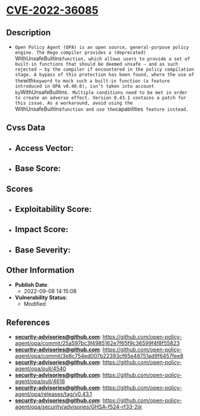 
# [CVE-2022-36085](https://cve.mitre.org/cgi-bin/cvename.cgi?name=CVE-2022-36085)

## Description

- `Open Policy Agent (OPA) is an open source, general-purpose policy engine. The Rego compiler provides a (deprecated) `WithUnsafeBuiltins` function, which allows users to provide a set of built-in functions that should be deemed unsafe — and as such rejected — by the compiler if encountered in the policy compilation stage. A bypass of this protection has been found, where the use of the `with` keyword to mock such a built-in function (a feature introduced in OPA v0.40.0), isn’t taken into account by `WithUnsafeBuiltins`. Multiple conditions need to be met in order to create an adverse effect. Version 0.43.1 contains a patch for this issue. As a workaround, avoid using the `WithUnsafeBuiltins` function and use the `capabilities` feature instead.`

## Cvss Data

- **Access Vector**:
  - 
- **Base Score**:
  - 

## Scores

- **Exploitability Score**:
  - 
- **Impact Score**:
  - 
- **Base Severity**:
  - 

## Other Information

- **Publish Date**:
  - 2022-09-08 14:15:08
- **Vulnerability Status**:
  - Modified

## References

- **security-advisories@github.com**: https://github.com/open-policy-agent/opa/commit/25a597bc3f4985162e7f65f9c36599f4f8f55823
- **security-advisories@github.com**: https://github.com/open-policy-agent/opa/commit/3e8c754ed007b22393cf65e48751ad9f6457fee8
- **security-advisories@github.com**: https://github.com/open-policy-agent/opa/pull/4540
- **security-advisories@github.com**: https://github.com/open-policy-agent/opa/pull/4616
- **security-advisories@github.com**: https://github.com/open-policy-agent/opa/releases/tag/v0.43.1
- **security-advisories@github.com**: https://github.com/open-policy-agent/opa/security/advisories/GHSA-f524-rf33-2jjr
